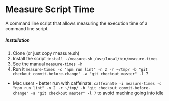 # Measure Script Time
A command line script that allows measuring the execution time of a command line script

##### Installation
1. Clone (or just copy measure.sh)
2. Install the script ```install ./measure.sh /usr/local/bin/measure-times```
3. See the manual ```measure-times -h```
4. Run it ```measure-times -c "npm run lint" -n 2 -r ~/tmp/ -b "git checkout commit-before-change" -a "git checkout master" -l 7```
 - Mac users - better run with caffeinate: ```caffeinate -i measure-times -c "npm run lint" -n 2 -r ~/tmp/ -b "git checkout commit-before-change" -a "git checkout master" -l 7``` to avoid machine going into idle

